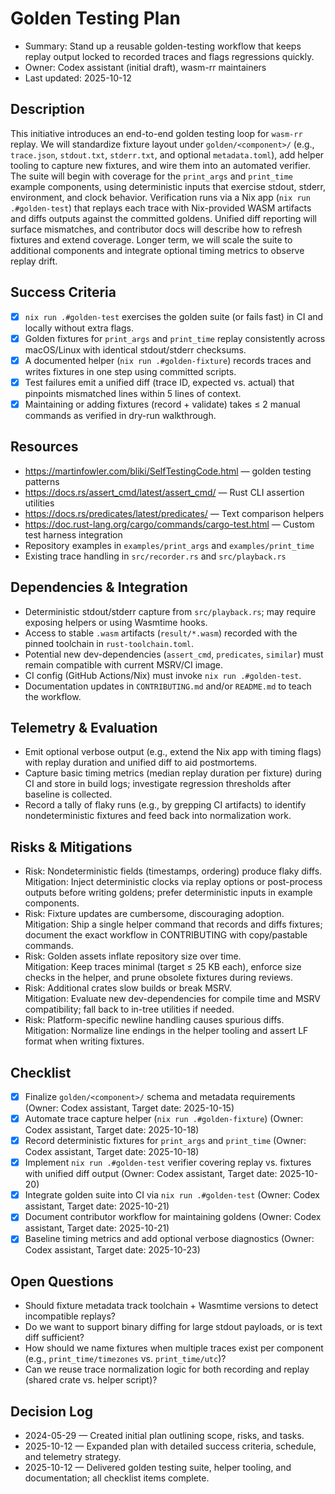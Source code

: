 # Golden Testing Plan

- Summary: Stand up a reusable golden-testing workflow that keeps replay output locked to recorded traces and flags regressions quickly.
- Owner: Codex assistant (initial draft), wasm-rr maintainers
- Last updated: 2025-10-12

## Description

This initiative introduces an end-to-end golden testing loop for `wasm-rr` replay. We will standardize fixture layout under `golden/<component>/` (e.g., `trace.json`, `stdout.txt`, `stderr.txt`, and optional `metadata.toml`), add helper tooling to capture new fixtures, and wire them into an automated verifier. The suite will begin with coverage for the `print_args` and `print_time` example components, using deterministic inputs that exercise stdout, stderr, environment, and clock behavior. Verification runs via a Nix app (`nix run .#golden-test`) that replays each trace with Nix-provided WASM artifacts and diffs outputs against the committed goldens. Unified diff reporting will surface mismatches, and contributor docs will describe how to refresh fixtures and extend coverage. Longer term, we will scale the suite to additional components and integrate optional timing metrics to observe replay drift.

## Success Criteria

- [x] `nix run .#golden-test` exercises the golden suite (or fails fast) in CI and locally without extra flags.
- [x] Golden fixtures for `print_args` and `print_time` replay consistently across macOS/Linux with identical stdout/stderr checksums.
- [x] A documented helper (`nix run .#golden-fixture`) records traces and writes fixtures in one step using committed scripts.
- [x] Test failures emit a unified diff (trace ID, expected vs. actual) that pinpoints mismatched lines within 5 lines of context.
- [x] Maintaining or adding fixtures (record + validate) takes ≤ 2 manual commands as verified in dry-run walkthrough.

## Resources

- https://martinfowler.com/bliki/SelfTestingCode.html — golden testing patterns
- https://docs.rs/assert_cmd/latest/assert_cmd/ — Rust CLI assertion utilities
- https://docs.rs/predicates/latest/predicates/ — Text comparison helpers
- https://doc.rust-lang.org/cargo/commands/cargo-test.html — Custom test harness integration
- Repository examples in `examples/print_args` and `examples/print_time`
- Existing trace handling in `src/recorder.rs` and `src/playback.rs`

## Dependencies & Integration

- Deterministic stdout/stderr capture from `src/playback.rs`; may require exposing helpers or using Wasmtime hooks.
- Access to stable `.wasm` artifacts (`result/*.wasm`) recorded with the pinned toolchain in `rust-toolchain.toml`.
- Potential new dev-dependencies (`assert_cmd`, `predicates`, `similar`) must remain compatible with current MSRV/CI image.
- CI config (GitHub Actions/Nix) must invoke `nix run .#golden-test`.
- Documentation updates in `CONTRIBUTING.md` and/or `README.md` to teach the workflow.

## Telemetry & Evaluation

- Emit optional verbose output (e.g., extend the Nix app with timing flags) with replay duration and unified diff to aid postmortems.
- Capture basic timing metrics (median replay duration per fixture) during CI and store in build logs; investigate regression thresholds after baseline is collected.
- Record a tally of flaky runs (e.g., by grepping CI artifacts) to identify nondeterministic fixtures and feed back into normalization work.

## Risks & Mitigations

- Risk: Nondeterministic fields (timestamps, ordering) produce flaky diffs.  
  Mitigation: Inject deterministic clocks via replay options or post-process outputs before writing goldens; prefer deterministic inputs in example components.
- Risk: Fixture updates are cumbersome, discouraging adoption.  
  Mitigation: Ship a single helper command that records and diffs fixtures; document the exact workflow in CONTRIBUTING with copy/pastable commands.
- Risk: Golden assets inflate repository size over time.  
  Mitigation: Keep traces minimal (target ≤ 25 KB each), enforce size checks in the helper, and prune obsolete fixtures during reviews.
- Risk: Additional crates slow builds or break MSRV.  
  Mitigation: Evaluate new dev-dependencies for compile time and MSRV compatibility; fall back to in-tree utilities if needed.
- Risk: Platform-specific newline handling causes spurious diffs.  
  Mitigation: Normalize line endings in the helper tooling and assert LF format when writing fixtures.

## Checklist

- [x] Finalize `golden/<component>/` schema and metadata requirements (Owner: Codex assistant, Target date: 2025-10-15)
- [x] Automate trace capture helper (`nix run .#golden-fixture`) (Owner: Codex assistant, Target date: 2025-10-18)
- [x] Record deterministic fixtures for `print_args` and `print_time` (Owner: Codex assistant, Target date: 2025-10-18)
- [x] Implement `nix run .#golden-test` verifier covering replay vs. fixtures with unified diff output (Owner: Codex assistant, Target date: 2025-10-20)
- [x] Integrate golden suite into CI via `nix run .#golden-test` (Owner: Codex assistant, Target date: 2025-10-21)
- [x] Document contributor workflow for maintaining goldens (Owner: Codex assistant, Target date: 2025-10-21)
- [x] Baseline timing metrics and add optional verbose diagnostics (Owner: Codex assistant, Target date: 2025-10-23)

## Open Questions

- Should fixture metadata track toolchain + Wasmtime versions to detect incompatible replays?
- Do we want to support binary diffing for large stdout payloads, or is text diff sufficient?
- How should we name fixtures when multiple traces exist per component (e.g., `print_time/timezones` vs. `print_time/utc`)?
- Can we reuse trace normalization logic for both recording and replay (shared crate vs. helper script)?

## Decision Log

- 2024-05-29 — Created initial plan outlining scope, risks, and tasks.
- 2025-10-12 — Expanded plan with detailed success criteria, schedule, and telemetry strategy.
- 2025-10-12 — Delivered golden testing suite, helper tooling, and documentation; all checklist items complete.
